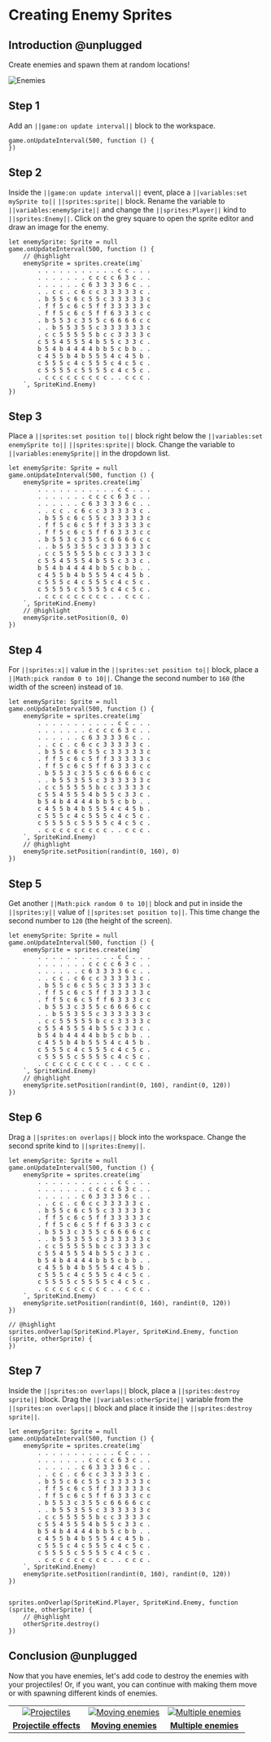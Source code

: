 # Creating Enemy Sprites

## Introduction @unplugged

Create enemies and spawn them at random locations!

![Enemies](/static/recipes/shark-splash/02-enemies.gif)

## Step 1

Add an ``||game:on update interval||`` block to the workspace.

```blocks
game.onUpdateInterval(500, function () {
})
```

## Step 2

Inside the ``||game:on update interval||`` event, place a ``||variables:set mySprite to||`` ``||sprites:sprite||`` block.
Rename the variable to ``||variables:enemySprite||`` and change the ``||sprites:Player||`` kind to ``||sprites:Enemy||``. Click on the
grey square to open the sprite editor and draw an image for the enemy.

```blocks
let enemySprite: Sprite = null
game.onUpdateInterval(500, function () {
    // @highlight
    enemySprite = sprites.create(img`
        . . . . . . . . . . . c c . . .
        . . . . . . . c c c c 6 3 c . .
        . . . . . . c 6 3 3 3 3 6 c . .
        . . c c . c 6 c c 3 3 3 3 3 c .
        . b 5 5 c 6 c 5 5 c 3 3 3 3 3 c
        . f f 5 c 6 c 5 f f 3 3 3 3 3 c
        . f f 5 c 6 c 5 f f 6 3 3 3 c c
        . b 5 5 3 c 3 5 5 c 6 6 6 6 c c
        . . b 5 5 3 5 5 c 3 3 3 3 3 3 c
        . c c 5 5 5 5 5 b c c 3 3 3 3 c
        c 5 5 4 5 5 5 4 b 5 5 c 3 3 c .
        b 5 4 b 4 4 4 4 b b 5 c b b . .
        c 4 5 5 b 4 b 5 5 5 4 c 4 5 b .
        c 5 5 5 c 4 c 5 5 5 c 4 c 5 c .
        c 5 5 5 5 c 5 5 5 5 c 4 c 5 c .
        . c c c c c c c c c . . c c c .
    `, SpriteKind.Enemy)
})
```

## Step 3

Place a ``||sprites:set position to||`` block right below the ``||variables:set enemySprite to||`` ``||sprites:sprite||`` block. Change
the variable to ``||variables:enemySprite||`` in the dropdown list.

```blocks
let enemySprite: Sprite = null
game.onUpdateInterval(500, function () {
    enemySprite = sprites.create(img`
        . . . . . . . . . . . c c . . .
        . . . . . . . c c c c 6 3 c . .
        . . . . . . c 6 3 3 3 3 6 c . .
        . . c c . c 6 c c 3 3 3 3 3 c .
        . b 5 5 c 6 c 5 5 c 3 3 3 3 3 c
        . f f 5 c 6 c 5 f f 3 3 3 3 3 c
        . f f 5 c 6 c 5 f f 6 3 3 3 c c
        . b 5 5 3 c 3 5 5 c 6 6 6 6 c c
        . . b 5 5 3 5 5 c 3 3 3 3 3 3 c
        . c c 5 5 5 5 5 b c c 3 3 3 3 c
        c 5 5 4 5 5 5 4 b 5 5 c 3 3 c .
        b 5 4 b 4 4 4 4 b b 5 c b b . .
        c 4 5 5 b 4 b 5 5 5 4 c 4 5 b .
        c 5 5 5 c 4 c 5 5 5 c 4 c 5 c .
        c 5 5 5 5 c 5 5 5 5 c 4 c 5 c .
        . c c c c c c c c c . . c c c .
    `, SpriteKind.Enemy)
    // @highlight
    enemySprite.setPosition(0, 0)
})
```

## Step 4

For ``||sprites:x||`` value in the ``||sprites:set position to||`` block, place a ``||Math:pick random 0 to 10||``.
Change the second number to `160` (the width of the screen) instead of `10`.

```blocks
let enemySprite: Sprite = null
game.onUpdateInterval(500, function () {
    enemySprite = sprites.create(img`
        . . . . . . . . . . . c c . . .
        . . . . . . . c c c c 6 3 c . .
        . . . . . . c 6 3 3 3 3 6 c . .
        . . c c . c 6 c c 3 3 3 3 3 c .
        . b 5 5 c 6 c 5 5 c 3 3 3 3 3 c
        . f f 5 c 6 c 5 f f 3 3 3 3 3 c
        . f f 5 c 6 c 5 f f 6 3 3 3 c c
        . b 5 5 3 c 3 5 5 c 6 6 6 6 c c
        . . b 5 5 3 5 5 c 3 3 3 3 3 3 c
        . c c 5 5 5 5 5 b c c 3 3 3 3 c
        c 5 5 4 5 5 5 4 b 5 5 c 3 3 c .
        b 5 4 b 4 4 4 4 b b 5 c b b . .
        c 4 5 5 b 4 b 5 5 5 4 c 4 5 b .
        c 5 5 5 c 4 c 5 5 5 c 4 c 5 c .
        c 5 5 5 5 c 5 5 5 5 c 4 c 5 c .
        . c c c c c c c c c . . c c c .
    `, SpriteKind.Enemy)
    // @highlight
    enemySprite.setPosition(randint(0, 160), 0)
})
```

## Step 5

Get another ``||Math:pick random 0 to 10||`` block and put in inside the ``||sprites:y||`` value of ``||sprites:set position to||``. This time change the second number to `120` (the height of the screen).

```blocks
let enemySprite: Sprite = null
game.onUpdateInterval(500, function () {
    enemySprite = sprites.create(img`
        . . . . . . . . . . . c c . . .
        . . . . . . . c c c c 6 3 c . .
        . . . . . . c 6 3 3 3 3 6 c . .
        . . c c . c 6 c c 3 3 3 3 3 c .
        . b 5 5 c 6 c 5 5 c 3 3 3 3 3 c
        . f f 5 c 6 c 5 f f 3 3 3 3 3 c
        . f f 5 c 6 c 5 f f 6 3 3 3 c c
        . b 5 5 3 c 3 5 5 c 6 6 6 6 c c
        . . b 5 5 3 5 5 c 3 3 3 3 3 3 c
        . c c 5 5 5 5 5 b c c 3 3 3 3 c
        c 5 5 4 5 5 5 4 b 5 5 c 3 3 c .
        b 5 4 b 4 4 4 4 b b 5 c b b . .
        c 4 5 5 b 4 b 5 5 5 4 c 4 5 b .
        c 5 5 5 c 4 c 5 5 5 c 4 c 5 c .
        c 5 5 5 5 c 5 5 5 5 c 4 c 5 c .
        . c c c c c c c c c . . c c c .
    `, SpriteKind.Enemy)
    // @highlight
    enemySprite.setPosition(randint(0, 160), randint(0, 120))
})
```

## Step 6

Drag a ``||sprites:on overlaps||`` block into the workspace. Change the second sprite kind to ``||sprites:Enemy||``.

```blocks
let enemySprite: Sprite = null
game.onUpdateInterval(500, function () {
    enemySprite = sprites.create(img`
        . . . . . . . . . . . c c . . .
        . . . . . . . c c c c 6 3 c . .
        . . . . . . c 6 3 3 3 3 6 c . .
        . . c c . c 6 c c 3 3 3 3 3 c .
        . b 5 5 c 6 c 5 5 c 3 3 3 3 3 c
        . f f 5 c 6 c 5 f f 3 3 3 3 3 c
        . f f 5 c 6 c 5 f f 6 3 3 3 c c
        . b 5 5 3 c 3 5 5 c 6 6 6 6 c c
        . . b 5 5 3 5 5 c 3 3 3 3 3 3 c
        . c c 5 5 5 5 5 b c c 3 3 3 3 c
        c 5 5 4 5 5 5 4 b 5 5 c 3 3 c .
        b 5 4 b 4 4 4 4 b b 5 c b b . .
        c 4 5 5 b 4 b 5 5 5 4 c 4 5 b .
        c 5 5 5 c 4 c 5 5 5 c 4 c 5 c .
        c 5 5 5 5 c 5 5 5 5 c 4 c 5 c .
        . c c c c c c c c c . . c c c .
    `, SpriteKind.Enemy)
    enemySprite.setPosition(randint(0, 160), randint(0, 120))
})

// @highlight
sprites.onOverlap(SpriteKind.Player, SpriteKind.Enemy, function (sprite, otherSprite) {
})
```

## Step 7

Inside the ``||sprites:on overlaps||`` block, place a ``||sprites:destroy sprite||`` block. Drag the
``||variables:otherSprite||`` variable from the ``||sprites:on overlaps||`` block and place it inside
the  ``||sprites:destroy sprite||``.



```blocks
let enemySprite: Sprite = null
game.onUpdateInterval(500, function () {
    enemySprite = sprites.create(img`
        . . . . . . . . . . . c c . . .
        . . . . . . . c c c c 6 3 c . .
        . . . . . . c 6 3 3 3 3 6 c . .
        . . c c . c 6 c c 3 3 3 3 3 c .
        . b 5 5 c 6 c 5 5 c 3 3 3 3 3 c
        . f f 5 c 6 c 5 f f 3 3 3 3 3 c
        . f f 5 c 6 c 5 f f 6 3 3 3 c c
        . b 5 5 3 c 3 5 5 c 6 6 6 6 c c
        . . b 5 5 3 5 5 c 3 3 3 3 3 3 c
        . c c 5 5 5 5 5 b c c 3 3 3 3 c
        c 5 5 4 5 5 5 4 b 5 5 c 3 3 c .
        b 5 4 b 4 4 4 4 b b 5 c b b . .
        c 4 5 5 b 4 b 5 5 5 4 c 4 5 b .
        c 5 5 5 c 4 c 5 5 5 c 4 c 5 c .
        c 5 5 5 5 c 5 5 5 5 c 4 c 5 c .
        . c c c c c c c c c . . c c c .
    `, SpriteKind.Enemy)
    enemySprite.setPosition(randint(0, 160), randint(0, 120))
})


sprites.onOverlap(SpriteKind.Player, SpriteKind.Enemy, function (sprite, otherSprite) {
    // @highlight
    otherSprite.destroy()
})
```

## Conclusion @unplugged

Now that you have enemies, let's add code to destroy the enemies with your projectiles! Or, if you want, you can continue with making them move or with spawning different kinds of enemies.

|      |      |      |
|:----:|:----:|:----:|
|  [![Projectiles](/static/recipes/shark-splash/03-projectiles.gif)](#recipe:/recipes/shark-splash/03-projectiles) | [![Moving enemies](/static/recipes/shark-splash/02-A-enemies.gif)](#recipe:/recipes/shark-splash/02-A-enemies) | [![Multiple enemies](/static/recipes/shark-splash/02-B-enemies.gif)](#recipe:/recipes/shark-splash/02-B-enemies) |
| [**Projectile effects**](#recipe:/recipes/shark-splash/03-projectiles) | [**Moving enemies**](#recipe:/recipes/shark-splash/02-A-enemies) | [**Multiple enemies**](#recipe:/recipes/shark-splash/02-B-enemies) |